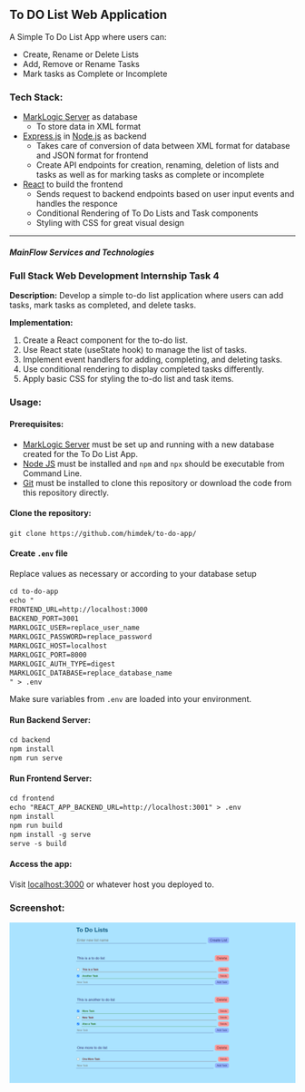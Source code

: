 ## To DO List Web Application

A Simple To Do List App where users can:
* Create, Rename or Delete Lists
* Add, Remove or Rename Tasks
* Mark tasks as Complete or Incomplete

### Tech Stack:

* [MarkLogic Server](https://developer.marklogic.com/products/marklogic-server) as database
    * To store data in XML format
* [Express.js](https://expressjs.com/) in [Node.js](https://nodejs.org/) as backend
    * Takes care of conversion of data between XML format for database and JSON format for frontend
    * Create API endpoints for creation, renaming, deletion of lists and tasks as well as for marking tasks as complete or incomplete
* [React](https://react.dev/) to build the frontend
    * Sends request to backend endpoints based on user input events and handles the responce
    * Conditional Rendering of To Do Lists and Task components
    * Styling with CSS for great visual design

---
##### **MainFlow Services and Technologies**
### Full Stack Web Development Internship Task 4

**Description:** Develop a simple to-do list
application where users can add tasks, mark tasks
as completed, and delete tasks.

**Implementation:**
1. Create a React component for the to-do list.
2. Use React state (useState hook) to manage the list of
tasks.
3. Implement event handlers for adding, completing, and
deleting tasks.
4. Use conditional rendering to display completed tasks
differently.
5. Apply basic CSS for styling the to-do list and task items.

### Usage:

#### Prerequisites:
* [MarkLogic Server](https://developer.marklogic.com/products/marklogic-server) must be set up and running with a new database created for the To Do List App.
* [Node JS](https://nodejs.org/) must be installed and `npm` and `npx` should be executable from Command Line.
* [Git](https://git-scm.com/downloads) must be installed to clone this repository or download the code from this repository directly.


#### Clone the repository:
```
git clone https://github.com/himdek/to-do-app/
```

#### Create `.env` file
Replace values as necessary or according to your database setup
```
cd to-do-app
echo "
FRONTEND_URL=http://localhost:3000
BACKEND_PORT=3001
MARKLOGIC_USER=replace_user_name
MARKLOGIC_PASSWORD=replace_password
MARKLOGIC_HOST=localhost
MARKLOGIC_PORT=8000
MARKLOGIC_AUTH_TYPE=digest
MARKLOGIC_DATABASE=replace_database_name
" > .env
```
Make sure variables from `.env` are loaded into your environment.


#### Run Backend Server:
```
cd backend
npm install
npm run serve
```

#### Run Frontend Server:
```
cd frontend
echo "REACT_APP_BACKEND_URL=http://localhost:3001" > .env
npm install
npm run build
npm install -g serve
serve -s build
```

#### Access the app:
Visit [localhost:3000](http://localhost:3000) or whatever host you deployed to.

### Screenshot:
![sc](./assets/sc.png)